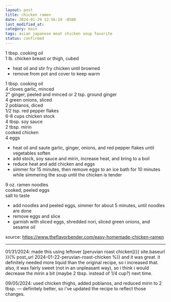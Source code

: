 ```yaml
---
layout: post
title: chicken ramen
date: 2024-01-29 12:56:19 -0500
last_modified_at: 
category: main
tags: asian japanese meat chicken soup favorite
status: confirmed
---
```


1 tbsp. cooking oil  
1 lb. chicken breast or thigh, cubed  
* heat oil and stir fry chicken until browned
* remove from pot and cover to keep warm

1 tbsp. cooking oil  
4 cloves garlic, minced  
2" ginger, peeled and minced or 2 tsp. ground ginger  
4 green onions, sliced  
2 poblanos, diced  
1/2 tsp. red pepper flakes  
6-8 cups chicken stock  
4 tbsp. soy sauce  
2 tbsp. mirin  
cooked chicken  
4 eggs  
* heat oil and saute garlic, ginger, onions, and red pepper flakes until vegetables soften
* add stock, soy sauce and mirin, increase heat, and bring to a boil
* reduce heat and add chicken and eggs
* simmer for 15 minutes, then remove eggs to an ice bath for 10 minutes while simmering the
  soup until the chicken is tender

9 oz. ramen noodles  
cooked, peeled eggs  
salt to taste  
* add noodles and peeled eggs, simmer for about 5 minutes, until noodles are done
* remove eggs and slice
* garnish with sliced eggs, shredded nori, sliced green onions, and sesame oil

source: <https://www.theflavorbender.com/easy-homemade-chicken-ramen>

---

01/31/2024: made this using leftover
[peruvian roast chicken]({{ site.baseurl }}{% post_url 2024-01-22-peruvian-roast-chicken %}) and it
was great. it definitely needed more liquid than the original recipe, so i increased that. also, it
was fairly sweet (not in an unpleasant way), so i think i would decrease the mirin a bit (maybe 2
tbsp. instead of 1/4 cup?) next time.

09/05/2024: used chicken thighs, added poblanos, and reduced mirin to 2 tbsp. — definitely better,
so i've updated the recipe to reflect those changes.
